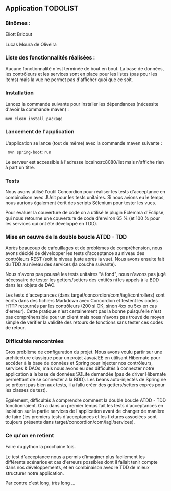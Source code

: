 ## Application TODOLIST

### Binômes : 

Eliott Bricout

Lucas Moura de Oliveira

### Liste des fonctionnalités réalisées : 

Aucune fonctionnalité n'est terminée de bout en bout. La base de données, les contrôleurs et les services sont en place pour les listes (pas pour les items) mais la vue ne permet pas d'afficher quoi que ce soit.

### Installation

Lancez la commande suivante pour installer les dépendances (nécessite d'avoir la commande maven) : 

	mvn clean install package

### Lancement de l'application

L'application se lance (tout de même) avec la commande maven suivante : 

	 mvn spring-boot:run
     
Le serveur est accessible à l'adresse localhost:8080/list mais n'affiche rien à part un titre.

### Tests

Nous avons utilisé l'outil Concordion pour réaliser les tests d'acceptance en combinaison avec JUnit pour les tests unitaires. Si nous avions eu le temps, nous aurions également écrit des scripts Sélenium pour tester les vues.

Pour évaluer la couverture de code on a utilisé le plugin Eclemma d'Eclipse, qui nous retourne une couverture de code d'environ 65 % (et 100 % pour les services qui ont été développé en TDD).

### Mise en oeuvre de la double boucle ATDD - TDD

Après beaucoup de cafouillages et de problèmes de compréhension, nous avons décidé de développer les tests d'acceptance au niveau des contrôleurs REST (soit le niveau juste après la vue). Nous avons ensuite fait du TDD au niveau des services (la couche suivante). 

Nous n'avons pas poussé les tests unitaires "à fond", nous n'avons pas jugé nécessaire de tester les getters/setters des entités ni les appels à la BDD dans les objets de DAO.

Les tests d'acceptances (dans target/concordion/com/iagl/controllers) sont écrits dans des fichiers Markdown avec Concordion et testent les codes HTTP retournés par les contrôleurs (200 si OK, sinon 4xx ou 5xx en cas d'erreur). Cette pratique n'est certainement pas la bonne puisqu'elle n'est pas compréhensible pour un client mais nous n'avons pas trouvé de moyen simple de vérifier la validité des retours de fonctions sans tester ces codes de retour.


### Difficultés rencontrées

Gros problème de configuration du projet. Nous avons voulu partir sur une architecture classique pour un projet Java/JEE en utilisant Hibernate pour accéder à la base de données et Spring pour injecter nos contrôleurs, services & DAOs, mais nous avons eu des difficultés à connecter notre application à la base de données SQLite demandée (pas de driver Hibernate permettant de se connecter à la BDD). Les beans auto-injectés de Spring ne se prêtent pas bien aux tests, il a fallu créer des getters/setters exprès pour les classes de test).

Egalement, difficultés à comprendre comment la double boucle ATDD - TDD fonctionnaient. On a dans un premier temps fait les tests d'acceptances en isolation sur la partie services de l'application avant de changer de manière de faire (les premiers tests d'acceptances et les fixtures associées sont toujours présents dans target/concordion/com/iagl/services).

### Ce qu'on en retient

Faire du python la prochaine fois.

Le test d'acceptance nous a permis d'imaginer plus facilement les différents scénarios et cas d'erreurs possibles dont il fallait tenir compte dans nos développements, et en combinaison avec le TDD de mieux structurer notre application.

Par contre c'est long, très long ...



